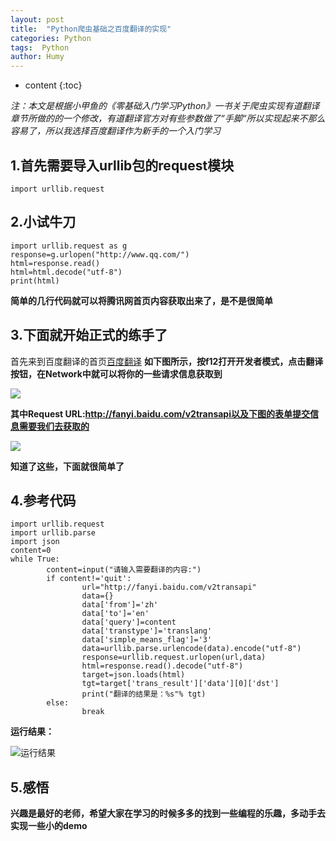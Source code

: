 ```yaml
---
layout: post
title:  "Python爬虫基础之百度翻译的实现"
categories: Python
tags:  Python
author: Humy
---
```

* content
{:toc}


*注：本文是根据小甲鱼的《零基础入门学习Python》一书关于爬虫实现有道翻译章节所做的的一个修改，有道翻译官方对有些参数做了“手脚“所以实现起来不那么容易了，所以我选择百度翻译作为新手的一个入门学习*




## 1.首先需要导入urllib包的request模块
`import urllib.request`
## 2.小试牛刀
```
import urllib.request as g
response=g.urlopen("http://www.qq.com/")
html=response.read()
html=html.decode("utf-8")
print(html)
```
**简单的几行代码就可以将腾讯网首页内容获取出来了，是不是很简单**
## 3.下面就开始正式的练手了
首先来到百度翻译的首页[百度翻译](http://fanyi.baidu.com/)
**如下图所示，按f12打开开发者模式，点击翻译按钮，在Network中就可以将你的一些请求信息获取到**

![](http://upload-images.jianshu.io/upload_images/2896168-064fb2b7d8104b06.png?imageMogr2/auto-orient/strip%7CimageView2/2/w/1240)

**其中Request URL:http://fanyi.baidu.com/v2transapi以及下图的表单提交信息需要我们去获取的**

![](http://upload-images.jianshu.io/upload_images/2896168-82e07650b752def2.png?imageMogr2/auto-orient/strip%7CimageView2/2/w/1240)

**知道了这些，下面就很简单了**
## 4.参考代码

```
import urllib.request
import urllib.parse
import json
content=0
while True:
        content=input("请输入需要翻译的内容:")
        if content!='quit':
                url="http://fanyi.baidu.com/v2transapi"
                data={}
                data['from']='zh'
                data['to']='en'
                data['query']=content
                data['transtype']='translang'
                data['simple_means_flag']='3'
                data=urllib.parse.urlencode(data).encode("utf-8")
                response=urllib.request.urlopen(url,data)
                html=response.read().decode("utf-8")
                target=json.loads(html)
                tgt=target['trans_result']['data'][0]['dst']
                print("翻译的结果是：%s"% tgt)
        else:
                break

```
**运行结果：**

![运行结果](http://upload-images.jianshu.io/upload_images/2896168-25ab5420f36e5149.png?imageMogr2/auto-orient/strip%7CimageView2/2/w/1240)

## 5.感悟
**兴趣是最好的老师，希望大家在学习的时候多多的找到一些编程的乐趣，多动手去实现一些小的demo**
